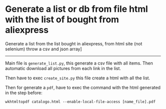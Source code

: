 # Generate a list or db from file html with the list of bought from aliexpress

Generate a list from the list bought in aliexpress, from html site (not selenium) throw a csv and json array]

---

Main file is `generate_list.py`, this generate a csv file with all items. Then automatic download all pictures from each link in the list.

Then have to exec `create_site.py` this file create a html with all the list.

Then for generate a `pdf`, have to exec the command with the html generated in the step before:

```commandline
wkhtmltopdf catalogo.html --enable-local-file-access [name_file].pdf  
```
